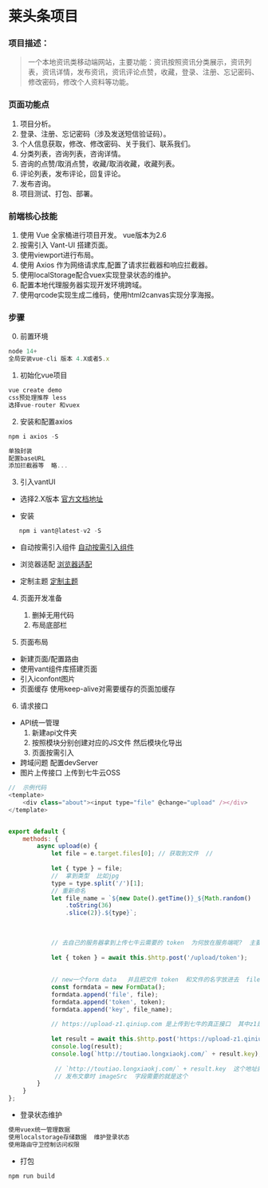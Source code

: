 # 莱头条项目

### 项目描述：
>一个本地资讯类移动端网站，主要功能：资讯按照资讯分类展示，资讯列表，资讯详情，发布资讯，资讯评论点赞，收藏，登录、注册、忘记密码、修改密码，修改个人资料等功能。


### 页面功能点

1. 项目分析。
2. 登录、注册、忘记密码（涉及发送短信验证码）。
3. 个人信息获取，修改、修改密码、关于我们、联系我们。
4. 分类列表，咨询列表，咨询详情。
5. 咨询的点赞/取消点赞，收藏/取消收藏，收藏列表。
6. 评论列表，发布评论，回复评论。
7. 发布咨询。
8. 项目测试、打包、部署。


### 前端核心技能
  
1. 使用 Vue 全家桶进行项目开发。 vue版本为2.6
2. 按需引入 Vant-UI 搭建页面。
3. 使用viewport进行布局。 
4. 使用 Axios 作为网络请求库,配置了请求拦截器和响应拦截器。
5. 使用localStorage配合vuex实现登录状态的维护。
6. 配置本地代理服务器实现开发环境跨域。
7. 使用qrcode实现生成二维码，使用html2canvas实现分享海报。


### 步骤

0. 前置环境

```js
node 14+  
全局安装vue-cli 版本 4.X或者5.x  

```

1. 初始化vue项目

```js
vue create demo
css预处理推荐 less
选择vue-router 和vuex

```

2. 安装和配置axios

```js
npm i axios -S

单独封装
配置baseURL 
添加拦截器等  略...

```

3. 引入vantUI
- 选择2.X版本  [官方文档地址](https://vant-contrib.gitee.io/vant/v2/#/zh-CN/)

- 安装

```js
   npm i vant@latest-v2 -S
```

- 自动按需引入组件 [自动按需引入组件](https://vant-contrib.gitee.io/vant/v2/#/zh-CN/quickstart#yin-ru-zu-jian)

- 浏览器适配 [浏览器适配](https://vant-contrib.gitee.io/vant/v2/#/zh-CN/advanced-usage#viewport-bu-ju)

- 定制主题  [定制主题](https://vant-contrib.gitee.io/vant/v2/#/zh-CN/theme)

4. 页面开发准备

    1. 删掉无用代码
    2. 布局底部栏

5. 页面布局
- 新建页面/配置路由
- 使用vant组件库搭建页面
- 引入iconfont图片
- 页面缓存  使用keep-alive对需要缓存的页面加缓存

6. 请求接口

- API统一管理
    1. 新建api文件夹
	2. 按照模块分别创建对应的JS文件 然后模块化导出
	3. 页面按需引入
- 跨域问题  配置devServer
- 图片上传接口 上传到七牛云OSS

```js
//  示例代码
<template>
	<div class="about"><input type="file" @change="upload" /></div>
</template>


export default {
	methods: {
		async upload(e) {
			let file = e.target.files[0]; // 获取到文件  //
			
			let { type } = file;
			//  拿到类型  比如jpg
			type = type.split('/')[1];  
			// 重新命名
			let file_name = `${new Date().getTime()}_${Math.random()
				.toString(36)
				.slice(2)}.${type}`;
				
				
				
            // 去自己的服务器拿到上传七牛云需要的 token  为何放在服务端呢?  主要是为了安全，因为里边包含了一些账号信息
			
			let { token } = await this.$http.post('/upload/token');
			
			
            // new一个form data   并且把文件 token  和文件的名字放进去  file token key是固定的 不能改 
			const formdata = new FormData();
			formdata.append('file', file);
			formdata.append('token', token);
			formdata.append('key', file_name);
			
			// https://upload-z1.qiniup.com 是上传到七牛的真正接口  其中z1是华北区域
			
			let result = await this.$http.post('https://upload-z1.qiniup.com', formdata);
			console.log(result);
			console.log(`http://toutiao.longxiaokj.com/` + result.key);
			
			 // `http://toutiao.longxiaokj.com/` + result.key  这个地址就是传到服务器的地址  
			 // 发布文章时 imageSrc  字段需要的就是这个
		}
	}
};

```


- 登录状态维护

```js
使用vuex统一管理数据 
使用localstorage存储数据  维护登录状态
使用路由守卫控制访问权限
```


- 打包

```js
npm run build
```